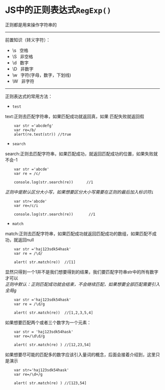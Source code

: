 # JS中的正则表达式`RegExp()`
正则都是用来操作字符串的

---
前置知识（转义字符）：
* \s&ensp; 空格
* \S&ensp; 非空格
* \d&ensp; 数字
* \D&ensp; 非数字
* \w&ensp;  字符(字母，数字，下划线)
* \W&ensp;  非字符

---
正则表达式的常用方法：
* `test`

text:正则去匹配字符串，如果匹配成功就返回真，如果
匹配失败就返回假<br>
```
    var str ='abcdefg'
    var re=/b/
    alert(re.test(str)) //true
```

* `search`

search:正则去匹配字符串，如果匹配成功，就返回匹配成功的位置，如果失败就不会-1<br>
```
    var str ='abcde'
    var re = /c/

    console.log(str.search(re))      //1
```
*正则中是默认区分大小写，如果想要区分大小写需要在正则的最后加入标识符`i`*
```
    var str='abcde'
    var re=/c/i

    console.log(str.search(re))       //1
```

* `match`

match:正则去匹配字符串，如果匹配成功就返回匹配成功的数组，如果匹配不成功，就返回null
```
    var str ='haj123sdk54hask'
    var re = /\d/

    alert( str.match(re))  //[1]
```
显然只得到一个1并不是我们想要得到的结果，我们要匹配字符串str中的所有数字才可以<br>
*正则中默认：正则匹配成功就会结束，不会继续匹配，如果想要全部匹配需要引入全局g*
```
    var str ='haj123sdk54hask'
    var re = /\d/g

    alert( str.match(re))  //[1,2,3,5,4]
```
如果想要匹配两个或者三个数字为一个元素：
```
    var str = 'haj123sdk54hask'
    var re=/\d\d/g

    alert( str.match(re) ) //[12,23,54]
```
如果想要尽可能的匹配多的数字应该引入量词的概念，后面会接着介绍到，这里只是演示
```
    var str='haj123sdk54hask'
    var re=/\d+/g

    alert( str.match(re) ) //[123,54]
```